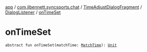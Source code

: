 [app](../../../index.md) / [com.jlbennett.syncsports.chat](../../index.md) / [TimeAdjustDialogFragment](../index.md) / [DialogListener](index.md) / [onTimeSet](./on-time-set.md)

# onTimeSet

`abstract fun onTimeSet(matchTime: `[`MatchTime`](../../../com.jlbennett.syncsports.util/-match-time/index.md)`): `[`Unit`](https://kotlinlang.org/api/latest/jvm/stdlib/kotlin/-unit/index.html)